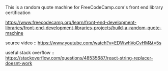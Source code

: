 This is a random quote machine for FreeCodeCamp.com's front end library certification

https://www.freecodecamp.org/learn/front-end-development-libraries/front-end-development-libraries-projects/build-a-random-quote-machine

source video :: https://www.youtube.com/watch?v=EDWwhVoCvHM&t=5s

useful stack overflow :: https://stackoverflow.com/questions/48535687/react-string-replacer-doesnt-work